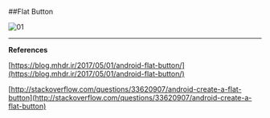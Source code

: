 ##Flat Button

![01](https://raw.githubusercontent.com/mhdr/AndroidSamples/master/076/images/01.png  "01")

***

**References**

[https://blog.mhdr.ir/2017/05/01/android-flat-button/](https://blog.mhdr.ir/2017/05/01/android-flat-button/) 

[http://stackoverflow.com/questions/33620907/android-create-a-flat-button](http://stackoverflow.com/questions/33620907/android-create-a-flat-button) 